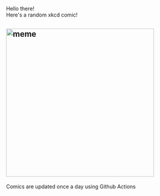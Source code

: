 Hello there! <br>Here's a random xkcd comic!<br>
## <img src="https://imgs.xkcd.com/comics/virus_consulting.png" alt="meme" width="400"/><br>
Comics are updated once a day using Github Actions